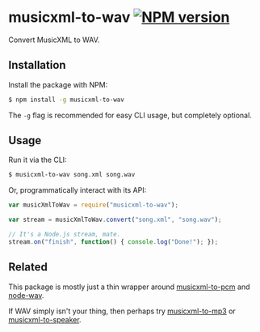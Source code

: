 # musicxml-to-wav [![NPM version](http://img.shields.io/npm/v/musicxml-to-wav.svg?style=flat-square)](https://www.npmjs.org/package/musicxml-to-wav)

Convert MusicXML to WAV.

## Installation

Install the package with NPM:

```bash
$ npm install -g musicxml-to-wav
```

The `-g` flag is recommended for easy CLI usage, but completely optional.

## Usage

Run it via the CLI:

```bash
$ musicxml-to-wav song.xml song.wav
```

Or, programmatically interact with its API:

```javascript
var musicXmlToWav = require("musicxml-to-wav");

var stream = musicXmlToWav.convert("song.xml", "song.wav");

// It's a Node.js stream, mate.
stream.on("finish", function() { console.log("Done!"); });
```

## Related

This package is mostly just a thin wrapper around [musicxml-to-pcm](https://github.com/lukehorvat/musicxml-to-pcm) and [node-wav](https://github.com/TooTallNate/node-wav).

If WAV simply isn't your thing, then perhaps try [musicxml-to-mp3](https://github.com/lukehorvat/musicxml-to-mp3) or [musicxml-to-speaker](https://github.com/lukehorvat/musicxml-to-speaker).
